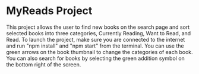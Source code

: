 # MyReads Project

This project allows the user to find new books on the search page and sort selected books into three categories, Currently Reading, Want to Read, and Read. To launch the project, make sure you are connected to the internet and run "npm install" and "npm start" from the terminal. You can use the green arrows on the book thumbnail to change the categories of each book. You can also search for books by selecting the green addition symbol on the bottom right of the screen.
